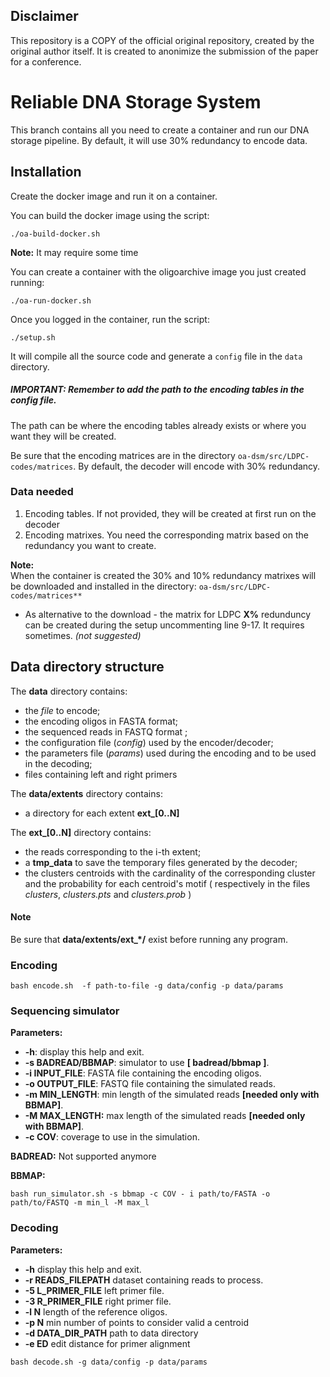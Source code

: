 ## Disclaimer
This repository is a COPY of the official original repository, created by the original author itself.
It is created to anonimize the submission of the paper for a conference.


# Reliable DNA Storage System
This branch contains all you need to create a container and run our DNA storage pipeline.
By default, it will use 30% redundancy to encode data.

## Installation

Create the docker image and run it on a container.

You can build the docker image using the script:
```
./oa-build-docker.sh
```
**Note:** It may require some time

You can create a container with the oligoarchive image you just created running:
```
./oa-run-docker.sh
```

Once you logged in the container, run the script:

```
./setup.sh
```
It will compile all the source code and generate a `config` file in the `data` directory. 

##### IMPORTANT: Remember to add the path to the encoding tables in the config file. 
The path can be where the encoding tables already exists or where you want they will be created.

Be sure that the encoding matrices are in the directory `oa-dsm/src/LDPC-codes/matrices`.
By default, the decoder will encode with 30% redundancy.
 
### Data needed

1. Encoding tables. If not provided, they will be created at first run on the decoder
2. Encoding matrixes. You need the corresponding matrix based on the redundancy you want to create.

**Note:** <br>
When the container is created the 30% and 10% redundancy matrixes will be downloaded and installed in the directory: `oa-dsm/src/LDPC-codes/matrices**`

* As alternative to the download - the matrix for LDPC **X%** redunduncy can be created during the setup uncommenting line 9-17. It requires sometimes. *(not suggested)*

## Data directory structure

The **data** directory contains:
* the *file* to encode;
* the encoding oligos in FASTA format;
* the sequenced reads in FASTQ format ;
* the configuration file (*config*) used by the encoder/decoder;
* the parameters file (*params*) used during the encoding and to be used in the decoding;
* files containing left and right primers

The **data/extents** directory contains:
* a directory for each extent **ext_[0..N]**

The **ext_[0..N]** directory contains:
* the reads corresponding to the i-th extent;
* a **tmp_data** to save the temporary files generated by the decoder;
* the clusters centroids with the cardinality of the corresponding cluster and the probability for each centroid's motif ( respectively in the files *clusters*, *clusters.pts* and *clusters.prob* )

#### Note
Be sure that **data/extents/ext_\*/** exist before running any program.


### Encoding
```
bash encode.sh  -f path-to-file -g data/config -p data/params
```

### Sequencing simulator
**Parameters:**<br>
* **-h**: display this help and exit.<br>
* **-s BADREAD/BBMAP**:    simulator to use **[ badread/bbmap ]**.<br>
* **-i INPUT_FILE**:       FASTA file containing the encoding oligos.<br>
* **-o OUTPUT_FILE**:      FASTQ file containing the simulated reads.<br>
* **-m MIN_LENGTH**:       min length of the simulated reads **[needed only with BBMAP]**.<br>
* **-M MAX_LENGTH:**       max length of the simulated reads **[needed only with BBMAP]**.<br>
* **-c COV**:              coverage to use in the simulation.<br>

**BADREAD:**
Not supported anymore

**BBMAP:**
```
bash run_simulator.sh -s bbmap -c COV - i path/to/FASTA -o path/to/FASTQ -m min_l -M max_l
```

### Decoding
**Parameters:**
* **-h**                  display this help and exit.<br>
* **-r READS_FILEPATH**   dataset containing reads to process.<br>
* **-5 L_PRIMER_FILE**    left primer file.<br>
* **-3 R_PRIMER_FILE**    right primer file.<br>
* **-l N**                length of the reference oligos.<br>
* **-p N**                min number of points to consider valid a centroid
* **-d DATA_DIR_PATH**    path to data directory
* **-e ED**             edit distance for primer alignment
```
bash decode.sh -g data/config -p data/params
```
